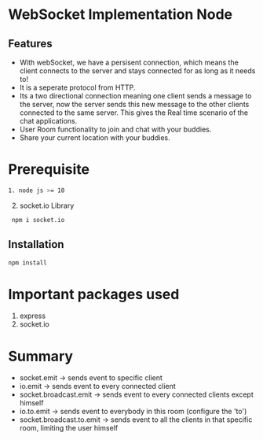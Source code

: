 # WebSocket Implementation Node


## Features
* With webSocket, we have a persisent connection, which means the client connects to the server and stays connected for as long as it needs to!
* It is a seperate protocol from HTTP.
* Its a two directional connection meaning one client sends a message to the server, now the server sends this new message to the other clients connected to the same server. This gives the Real time scenario of the chat applications.
* User Room functionality to join and chat with your buddies. 
* Share your current location with your buddies.

# Prerequisite
```bash
1. node js >= 10
```
2. socket.io Library
```bash
 npm i socket.io 
```

## Installation

```bash
npm install
```

# Important packages used
1. express
2. socket.io


# Summary
* socket.emit -> sends event to specific client
* io.emit -> sends event to every connected client
* socket.broadcast.emit -> sends event to every connected clients except himself
* io.to.emit -> sends event to everybody in this room (configure the 'to')
* socket.broadcast.to.emit -> sends event to all the clients in that specific room, limiting the user himself
